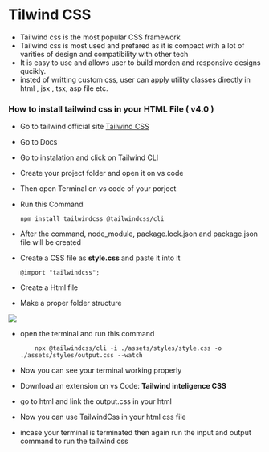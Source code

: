 # Tilwind CSS

- Tailwind css is the most popular CSS framework
- Tailwind css is most used and prefared as it is compact with a lot of varities of design and compatibility with other tech 
- It is easy to use and allows user to build morden and responsive designs qucikly. 
- insted of writting custom css, user can apply utility classes directly in html , jsx , tsx, asp file etc.

### How to install tailwind css in your HTML File ( v4.0 )

- Go to tailwind official site 
<a href=" https://tailwindcss.com/">Tailwind CSS </a>

- Go to Docs
- Go to instalation and click on Tailwind CLI
- Create your project folder and open it on vs code
- Then open Terminal on vs code of your porject
- Run this Command
    ````
    npm install tailwindcss @tailwindcss/cli
    ````
- After the command, node_module, package.lock.json and package.json file will be created
- Create a CSS file as <strong> style.css </strong> and paste it into it 
    ````
    @import "tailwindcss";
    `````

- Create a Html file 
- Make a proper folder structure 
<img src="https://media2.dev.to/dynamic/image/width=800%2Cheight=%2Cfit=scale-down%2Cgravity=auto%2Cformat=auto/https%3A%2F%2Fdev-to-uploads.s3.amazonaws.com%2Fuploads%2Farticles%2Fbosdpni04f4rhoscokrl.PNG">

- open the terminal and run this command

    ``````
        npx @tailwindcss/cli -i ./assets/styles/style.css -o ./assets/styles/output.css --watch
    ``````

- Now you can see your terminal working properly 
- Download an extension on vs Code: <strong> Tailwind inteligence CSS </strong>

- go to html and link the output.css in your html 
- Now you can use TailwindCss in your html css file
- incase your terminal is terminated then again run the input and output command to run the tailwind css
